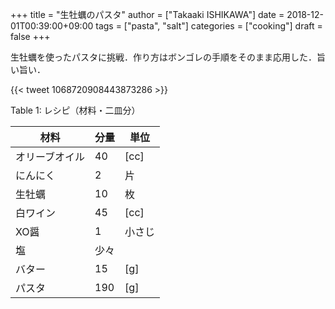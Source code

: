 +++
title = "生牡蠣のパスタ"
author = ["Takaaki ISHIKAWA"]
date = 2018-12-01T00:39:00+09:00
tags = ["pasta", "salt"]
categories = ["cooking"]
draft = false
+++

生牡蠣を使ったパスタに挑戦．作り方はボンゴレの手順をそのまま応用した．旨い旨い．

{{< tweet 1068720908443873286 >}}

<div class="table-caption">
  <span class="table-number">Table 1</span>:
  レシピ（材料・二皿分）
</div>

| 材料    | 分量 | 単位 |
|-------|----|----|
| オリーブオイル | 40  | [cc] |
| にんにく | 2   | 片   |
| 生牡蠣  | 10  | 枚   |
| 白ワイン | 45  | [cc] |
| XO醤    | 1   | 小さじ |
| 塩      | 少々 |      |
| バター  | 15  | [g]  |
| パスタ  | 190 | [g]  |

